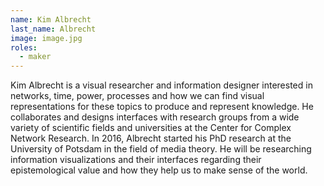 ```yaml
---
name: Kim Albrecht
last_name: Albrecht
image: image.jpg
roles:
  - maker
---
```

Kim Albrecht is a visual researcher and information designer interested in networks, time, power, processes and how we can find visual representations for these topics to produce and represent knowledge. He collaborates and designs interfaces with research groups from a wide variety of scientific fields and universities at the Center for Complex Network Research. In 2016, Albrecht started his PhD research at the University of Potsdam in the field of media theory. He will be researching information visualizations and their interfaces regarding their epistemological value and how they help us to make sense of the world.
